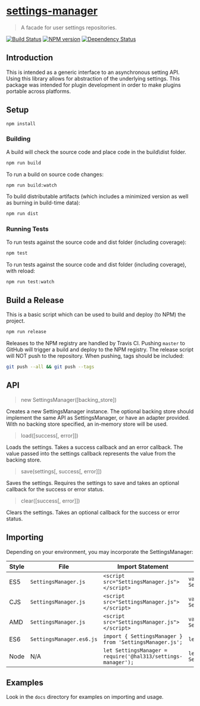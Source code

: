 # [settings-manager](https://github.com/hal313/settings-manager)

> A facade for user settings repositories.

[![Build Status](http://img.shields.io/travis/hal313/settings-manager/master.svg?style=flat-square)](https://travis-ci.org/hal313/settings-manager)
[![NPM version](http://img.shields.io/npm/v/@hal313/settings-manager.svg?style=flat-square)](https://www.npmjs.com/package/settings-manager)
[![Dependency Status](http://img.shields.io/david/hal313/settings-manager.svg?style=flat-square)](https://david-dm.org/hal313/settings-manager)

## Introduction

This is intended as a generic interface to an asynchronous setting API. Using this library allows for abstraction of the underlying settings. This package was intended for plugin development in order to make plugins portable across platforms.

## Setup

```bash
npm install
```

### Building

A build will check the source code and place code in the build\dist folder.

```bash
npm run build
```

To run a build on source code changes:

```bash
npm run build:watch
```

To build distributable artifacts (which includes a minimized version as well as burning in build-time data):

```bash
npm run dist
```

### Running Tests

To run tests against the source code and dist folder (including coverage):

```bash
npm test
```

To run tests against the source code and dist folder (including coverage), with reload:

```bash
npm run test:watch
```

## Build a Release

This is a basic script which can be used to build and deploy (to NPM) the project.

```bash
npm run release
```

Releases to the NPM registry are handled by Travis CI. Pushing `master` to GitHub will trigger a build and deploy to the NPM registry. The release script will NOT push to the repository. When pushing, tags should be included:

```bash
git push --all && git push --tags
```

## API

> new SettingsManager([backing_store])

Creates a new SettingsManager instance. The optional backing store should implement the same API as SettingsManager, or have an adapter provided. With no backing store specified, an in-memory store will be used.

> load([success[, error]])

Loads the settings. Takes a success callback and an error callback. The value passed into the settings callback represents the value from the backing store.

> save(settings[, success[, error]])

Saves the settings. Requires the settings to save and takes an optional callback for the success or error status.

> clear([success[, error]])

Clears the settings. Takes an optional callback for the success or error status.

## Importing

Depending on your environment, you may incorporate the SettingsManager:

| Style | File                     | Import Statement                                             | Instantiate                                                    |
| ----- | ------------------------ | ------------------------------------------------------------ | -------------------------------------------------------------- |
| ES5   | `SettingsManager.js`     | `<script src="SettingsManager.js"></script>`                 | `var settingsManager = new SettingsManager.SettingsManager();` |
| CJS   | `SettingsManager.js`     | `<script src="SettingsManager.js"></script>`                 | `var settingsManager = new SettingsManager.SettingsManager();` |
| AMD   | `SettingsManager.js`     | `<script src="SettingsManager.js"></script>`                 | `var settingsManager = new SettingsManager.SettingsManager();` |
| ES6   | `SettingsManager.es6.js` | `import { SettingsManager } from 'SettingsManager.js';`      | `let sm = new SettingsManager();`                              |
| Node  | N/A                      | `let SettingsManager = require('@hal313/settings-manager');` | `let sm = new SettingsManager.SettingsManager();`              |

## Examples

Look in the `docs` directory for examples on importing and usage.
